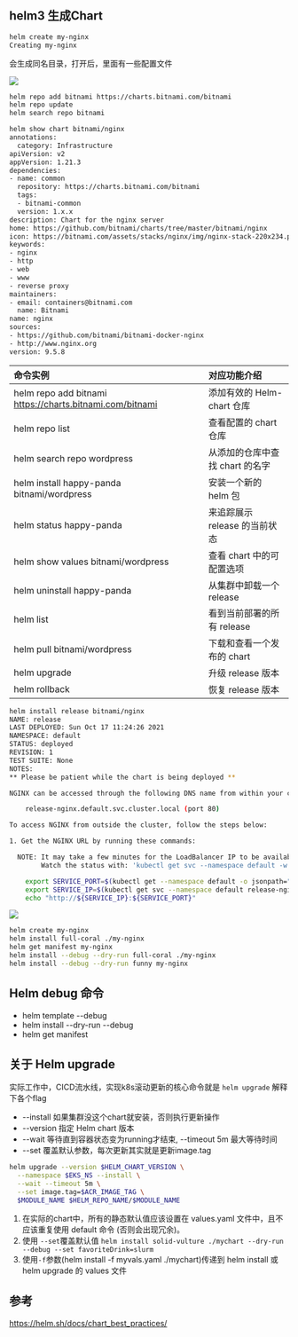 ## helm3 生成Chart

```bash
helm create my-nginx
Creating my-nginx
```
会生成同名目录，打开后，里面有一些配置文件

![](http://pek3b.qingstor.com/hexo-blog/20211017122822.png)


```bash
helm repo add bitnami https://charts.bitnami.com/bitnami
helm repo update
helm search repo bitnami
```

```bash
helm show chart bitnami/nginx
annotations:
  category: Infrastructure
apiVersion: v2
appVersion: 1.21.3
dependencies:
- name: common
  repository: https://charts.bitnami.com/bitnami
  tags:
  - bitnami-common
  version: 1.x.x
description: Chart for the nginx server
home: https://github.com/bitnami/charts/tree/master/bitnami/nginx
icon: https://bitnami.com/assets/stacks/nginx/img/nginx-stack-220x234.png
keywords:
- nginx
- http
- web
- www
- reverse proxy
maintainers:
- email: containers@bitnami.com
  name: Bitnami
name: nginx
sources:
- https://github.com/bitnami/bitnami-docker-nginx
- http://www.nginx.org
version: 9.5.8
```


| 命令实例 | 对应功能介绍 |
| :-----| :-----
| helm repo add bitnami https://charts.bitnami.com/bitnami | 添加有效的 Helm-chart 仓库 |
| helm repo list | 查看配置的 chart 仓库 |
| helm search repo wordpress | 从添加的仓库中查找 chart 的名字 |
| helm install happy-panda bitnami/wordpress | 安装一个新的 helm 包 |
| helm status happy-panda | 来追踪展示 release 的当前状态 |
| helm show values bitnami/wordpress |	查看 chart 中的可配置选项 |
| helm uninstall happy-panda | 从集群中卸载一个 release |
| helm list|	看到当前部署的所有 release |
| helm pull bitnami/wordpress | 下载和查看一个发布的 chart |
| helm upgrade | 升级 release 版本 |
| helm rollback | 恢复 release 版本 |

```bash
helm install release bitnami/nginx
NAME: release
LAST DEPLOYED: Sun Oct 17 11:24:26 2021
NAMESPACE: default
STATUS: deployed
REVISION: 1
TEST SUITE: None
NOTES:
** Please be patient while the chart is being deployed **

NGINX can be accessed through the following DNS name from within your cluster:

    release-nginx.default.svc.cluster.local (port 80)

To access NGINX from outside the cluster, follow the steps below:

1. Get the NGINX URL by running these commands:

  NOTE: It may take a few minutes for the LoadBalancer IP to be available.
        Watch the status with: 'kubectl get svc --namespace default -w release-nginx'

    export SERVICE_PORT=$(kubectl get --namespace default -o jsonpath="{.spec.ports[0].port}" services release-nginx)
    export SERVICE_IP=$(kubectl get svc --namespace default release-nginx -o jsonpath='{.status.loadBalancer.ingress[0].ip}')
    echo "http://${SERVICE_IP}:${SERVICE_PORT}"
```

![](http://pek3b.qingstor.com/hexo-blog/20211017112705.png)

```bash
helm create my-nginx
helm install full-coral ./my-nginx
helm get manifest my-nginx
helm install --debug --dry-run full-coral ./my-nginx
helm install --debug --dry-run funny my-nginx
```

## Helm debug 命令

* helm template --debug
* helm install --dry-run --debug
* helm get manifest

## 关于 Helm upgrade

实际工作中，CICD流水线，实现k8s滚动更新的核心命令就是 `helm upgrade`
解释下各个flag

* --install 如果集群没这个chart就安装，否则执行更新操作
* --version 指定 Helm chart 版本
* --wait 等待直到容器状态变为running才结束, --timeout 5m 最大等待时间
* --set 覆盖默认参数，每次更新其实就是更新image.tag

```bash
helm upgrade --version $HELM_CHART_VERSION \
  --namespace $EKS_NS --install \
  --wait --timeout 5m \
  --set image.tag=$ACR_IMAGE_TAG \
  $MODULE_NAME $HELM_REPO_NAME/$MODULE_NAME
```

1. 在实际的chart中，所有的静态默认值应该设置在 values.yaml 文件中，且不应该重复使用 default 命令 (否则会出现冗余)。
2. 使用 `--set`覆盖默认值 `helm install solid-vulture ./mychart --dry-run --debug --set favoriteDrink=slurm`
3. 使用`-f`参数(helm install -f myvals.yaml ./mychart)传递到 helm install 或 helm upgrade 的 values 文件

## 参考

https://helm.sh/docs/chart_best_practices/


